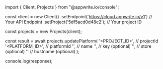 import { Client, Projects } from "@appwrite.io/console";

const client = new Client()
    .setEndpoint('https://cloud.appwrite.io/v1') // Your API Endpoint
    .setProject('5df5acd0d48c2'); // Your project ID

const projects = new Projects(client);

const result = await projects.updatePlatform(
    '<PROJECT_ID>', // projectId
    '<PLATFORM_ID>', // platformId
    '<NAME>', // name
    '<KEY>', // key (optional)
    '<STORE>', // store (optional)
    '' // hostname (optional)
);

console.log(response);
